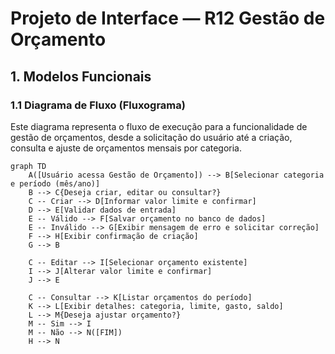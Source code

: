 # Projeto de Interface — R12 Gestão de Orçamento

## 1. Modelos Funcionais

### 1.1 Diagrama de Fluxo (Fluxograma)

Este diagrama representa o fluxo de execução para a funcionalidade de gestão de orçamentos, desde a solicitação do usuário até a criação, consulta e ajuste de orçamentos mensais por categoria.

```mermaid
graph TD
    A([Usuário acessa Gestão de Orçamento]) --> B[Selecionar categoria e período (mês/ano)]
    B --> C{Deseja criar, editar ou consultar?}
    C -- Criar --> D[Informar valor limite e confirmar]
    D --> E[Validar dados de entrada]
    E -- Válido --> F[Salvar orçamento no banco de dados]
    E -- Inválido --> G[Exibir mensagem de erro e solicitar correção]
    F --> H[Exibir confirmação de criação]
    G --> B

    C -- Editar --> I[Selecionar orçamento existente]
    I --> J[Alterar valor limite e confirmar]
    J --> E

    C -- Consultar --> K[Listar orçamentos do período]
    K --> L[Exibir detalhes: categoria, limite, gasto, saldo]
    L --> M{Deseja ajustar orçamento?}
    M -- Sim --> I
    M -- Não --> N([FIM])
    H --> N
```
